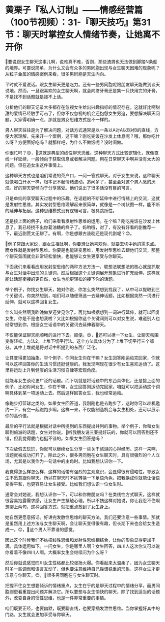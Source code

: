 # 黄栗子『私人订制』——情感经营篇（100节视频）：31-『聊天技巧』第31节：聊天时掌控女人情绪节奏，让她离不开你

🎼要说跟女生聊天这事儿啊，说难真不难，否则，那些渣男也无法做到脚踏N条船的境界。可要说简单，为什么又会有众多的男同胞出现与女生聊天困难的现象呢？从粒子金属的情感案例来看，很多男同胞是天生内向。

平时就不爱说话。跟女生聊天更是吃力。还有一些男同胞呢跟朋友聊天能做到谈天说地。然而，一旦跟喜欢的女生聊天啊，就会向挤牙膏还是集一只快用完的牙膏，不是找不到话题就是接不上话。

分析他们的聊天记录大多都存在忽视女生给出兴趣指标的情况存在。这就好比啊甜甜的爱情已经触手可击了，但你不仅忽视的机会还抱怨女生男追，要想解决聊天问题，大家得明确一点，那就是男女思维方式是不一样的。

男人聊天往往是为了解决问题，对话方式通常是以一条以A对A以B对B的直线，方便大家理解，先来开一个案例，这干嘛？刚吃完饭在沙发上休息呢？哦，那你吃什么呀？方便面好吃吗？就那样吧，为什么不做饭呢？没时间做。

你很忙吗？😊，🎼这就是典型的线性聊天思维。这种聊天方式比较逻辑化，就像直线一样延续，一般倾向于获取信息或者解决问题。用在日常聊天中啊并没有太大的问题。但在追女生这件事情上。

这种聊天方式也是咱们常说的茶户口，一问一答式聊天。对于女生来说，这种聊天就像喝白开水一样，根本记不起情绪波动。追问多了，甚至会对这个男人感的厌烦。好的聊天更倾向于分享感受。他们说出了很多话没有目的可言。

只是单纯的享受聊天过程中的乐趣。在话题的不断延伸中进行情绪上的交流，这就是发射性思维。其实发射型思维理解起来很简单，就像是一个树状图一样，能不断的延伸与拓展。这种思维模式没有逻辑可言，极具跳跃性。

还是接上面的例子，咱们来看看发射性思维的运用。在个嘛？刚吃完饭在沙发上休息了。我已经挠不出你葛油糖的样子了。妈哟哦，对了，有没有好看的剧推荐一下，最近剧荒太无聊了。有啊，你是想跟古装剧还是现代剧呢？😊。

🎼例子常跟大家说，跟女生相处啊，你要想让她喜欢你，就要去切中她的需求点。而女性就是发射型思维。你要是也能转变思维，用发射型思维去跟他们交流，那整个聊天氛围就会非常轻松愉快，也能够让女生更享受与你聊天。

下面我们来看看应用发射型思维的两种方法方法一，联想法联想法的核心就是抓取与女生对话中出现的关键词，然后根据这个关键词展开想象进行扩充延伸，这样就能让话题衔接的更自然，女生也能更轻松的接下你的话题。

举个例子，你找女生聊天，她对你说，你怎么突然想到找我了，从中可以提取到三个关键词，你突然想到，咱们可以随便筛选一去延伸话题，比如根据突然一词进行延伸，就可以这样回复女生。

什么叫突然啊我昨晚做梦还梦见你了。再比如根据想到一词进行延伸，就可以回复女生，你是不是也想我啦？又比如根据你这个关键词则可以对女生说，难道别人也经常想到你，根据女生话语中的关键词去延伸着聊天。

不仅能保证聊天能顺畅的进行下去。顺便。😊，🎼还可以撩一下女生，让聊天氛围变得轻松。方法2，上堆下切平行法。这个方法具体分为了上堆下切平行三个部分。其中上堆就是将对话中所提到的东西广泛化。

让其变得更加抽象。举个例子，你问女生你在干嘛？女生回答刚运动完回家，你就可以这样回答你的生活习惯还挺健康的。我发现啊现在很少有女生喜欢运动了。这里将运动上升到健康的生活习惯自律等宏观角度。

就能与女生谈论更广泛的话题。而下切就是将话题中的东西具体化，还是接上面的例子，比如你问女生，你在干嘛，女生回答刚运动完回家。咱就可以把运动这个词啊具体到某一项运动上去。然后这样回答女生，我也经常运动。

像跑步打篮球之类的。如果女生回答道，我刚刚也是去跑步了，这时你可以趁机邀约一下，有空一起跑跑步啊。这样一来，不仅能制造机会与女生相处，还可以展示你的高价值。

最后的平行法就是根据对话中所提到的东西提出并列的事物。举个例子，你和女生聊到旅游的话题，女生对你说。🎼听我朋友说三亚挺好玩的，你就可以回答到还不错，但我觉得厦门也挺不错的。如果女生回答是吗？

下次放假去玩玩，你就可以继续女生分享一些关于旅游的心得经历。这样一来啊，话题就被成功打开了。除此之外，很多男同胞在女生聊天时，具有很强烈的个人立场，尤其是以我作为一句话中的主角时。比如我想认识你一下。

我觉得怎么样怎么样，这样的话带有强烈的主观意识，会显得很有侵略性，导致女生不愿意跟你聊天。所以在聊天时不妨转换一下足语角色，把我换成你就能让话语变得平和，也更容易让女生接受。比如我们想认识一位女生时。

通常会对她说，我想认识你一下，可以和你做朋友吗？在类线性方式聊天，这样就很容易抱露需求感，让女生产生抵触心理。所以不妨这样对她说，你让我忍不住啊想聊上两句，这种回答方式，就把重点放到了女生身上。

她自然更愿意搭话。好讲完发散性思维的聊天方法，我们还要注意一些事情。那就是虽然用上述方法与女生聊天啊，会让聊天变得很有趣，但长期下来也会给女生造成一。😊，🎼这个男人不靠谱的感觉。

因此这个时候我们不妨把线性思维和发射性思维相结合，让你的形象显得更加丰满。具体运用如下。一问女生，你是哪里人啊？女生回答，四川人这次你又可以说你看着不像四川人啊。大概率女生会继续问为什么呀？

然后你就说感觉四川女生性格都比较张扬火爆。你看起来太温柔了，因为女生聊天时多一些调侃和语言互动了，但也要注意维持自己靠谱稳重的形象，这样女生才更乐意与你聊天。😊，🎼很多男同胞在与女生聊天时。

把握不住女生想要倾诉的情绪重点，女生在乎的是聊天过程中的情绪分享，而男同胞则更看重提出问题并解决它。所以要想与女生愉快的聊天，除了找到适当的话题外，改变自身的惯性思维，也是一件非常重要的事情。

咱们既要正经，也要幽默，既要聊直线，也要穿插发泄性思维。当你掌握好其中的门路，女生就会更加享受与你聊天。

